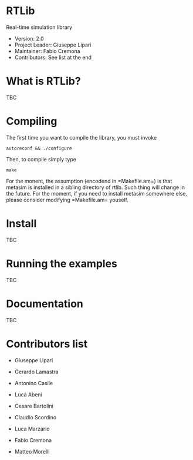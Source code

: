 RTLib
=====

Real-time simulation library

- Version: 2.0
- Project Leader: Giuseppe Lipari
- Maintainer:     Fabio Cremona
- Contributors:   See list at the end

# What is RTLib? 

TBC

# Compiling

The first time you want to compile the library, you must invoke

    autoreconf && ./configure

Then, to compile simply type 
  
    make

For the monent, the assumption (encodend in =Makefile.am=) is that metasim
is installed in a sibling directory of rtlib. Such thing will change in 
the future. For the moment, if you need to install metasim somewhere else, 
please consider modifying =Makefile.am= youself.

# Install

TBC

# Running the examples

TBC

# Documentation 

TBC

# Contributors list

- Giuseppe Lipari
- Gerardo Lamastra
- Antonino Casile
- Luca Abeni
- Cesare Bartolini
- Claudio Scordino
- Luca Marzario

- Fabio Cremona
- Matteo Morelli

